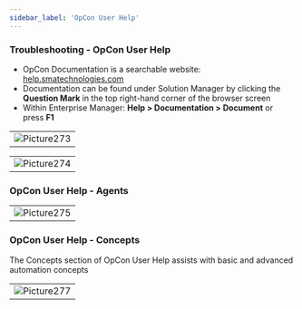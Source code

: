 ```yaml
---
sidebar_label: 'OpCon User Help'
---
```


### Troubleshooting - OpCon User Help


* OpCon Documentation is a searchable website: <a href="https://help.smatechnologies.com" target="_blank">help.smatechnologies.com</a>
* Documentation can be found under Solution Manager by clicking the **Question Mark** in the top right-hand corner of the browser screen
* Within Enterprise Manager: **Help > Documentation > Document** or press **F1**

||
|---|
|![Picture273](../static/imgbasic/273.png)|

||
|---|
|![Picture274](../static/imgbasic/274.png)|

### OpCon User Help - Agents

||
|---|
|![Picture275](../static/imgbasic/275.png)|

### OpCon User Help - Concepts

The Concepts section of OpCon User Help assists with basic and advanced automation concepts 

||
|---|
|![Picture277](../static/imgbasic/277.png)|
